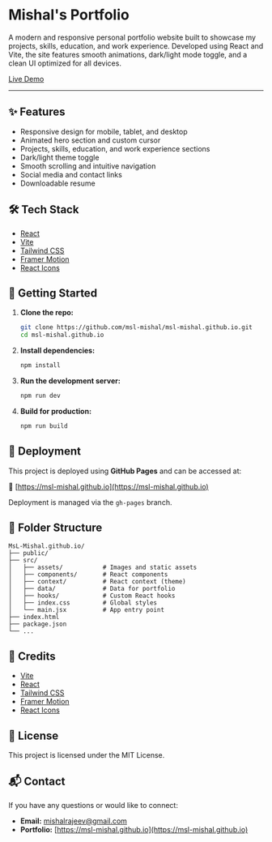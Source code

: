 # Mishal's Portfolio

A modern and responsive personal portfolio website built to showcase my projects, skills, education, and work experience. Developed using React and Vite, the site features smooth animations, dark/light mode toggle, and a clean UI optimized for all devices.

[Live Demo](https://msl-mishal.github.io)

---

## ✨ Features
- Responsive design for mobile, tablet, and desktop
- Animated hero section and custom cursor
- Projects, skills, education, and work experience sections
- Dark/light theme toggle
- Smooth scrolling and intuitive navigation
- Social media and contact links
- Downloadable resume

## 🛠️ Tech Stack
- [React](https://react.dev/)
- [Vite](https://vitejs.dev/)
- [Tailwind CSS](https://tailwindcss.com/)
- [Framer Motion](https://www.framer.com/motion/)
- [React Icons](https://react-icons.github.io/react-icons/)

## 🚀 Getting Started

1. **Clone the repo:**
   ```bash
   git clone https://github.com/msl-mishal/msl-mishal.github.io.git
   cd msl-mishal.github.io
   ```

2. **Install dependencies:**
   ```bash
   npm install
   ```

3. **Run the development server:**
   ```bash
   npm run dev
   ```

4. **Build for production:**
   ```bash
   npm run build
   ```

## 🧭 Deployment
This project is deployed using **GitHub Pages** and can be accessed at:

🔗 [https://msl-mishal.github.io](https://msl-mishal.github.io)

Deployment is managed via the `gh-pages` branch.

## 📁 Folder Structure
```
MsL-Mishal.github.io/
├── public/
├── src/
│   ├── assets/           # Images and static assets
│   ├── components/       # React components
│   ├── context/          # React context (theme)
│   ├── data/             # Data for portfolio
│   ├── hooks/            # Custom React hooks
│   ├── index.css         # Global styles
│   └── main.jsx          # App entry point
├── index.html
├── package.json
└── ...
```

## 🙏 Credits
- [Vite](https://vitejs.dev/)
- [React](https://react.dev/)
- [Tailwind CSS](https://tailwindcss.com/)
- [Framer Motion](https://www.framer.com/motion/)
- [React Icons](https://react-icons.github.io/react-icons/)

## 📄 License
This project is licensed under the MIT License.

## 📬 Contact
If you have any questions or would like to connect:

- **Email:** [mishalrajeev@gmail.com](mailto:mishalrajeev@gmail.com)
- **Portfolio:** [https://msl-mishal.github.io](https://msl-mishal.github.io)